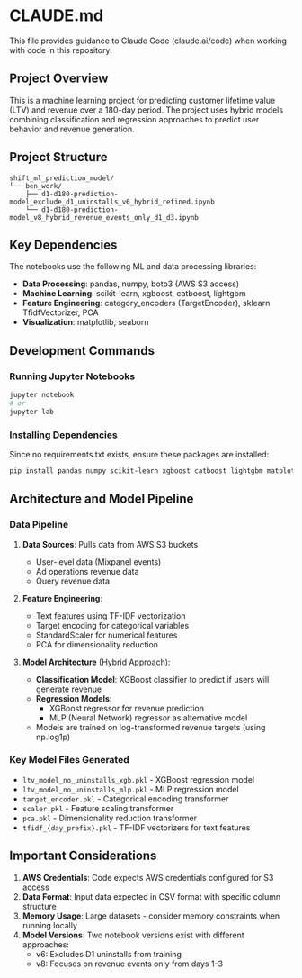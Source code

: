 # CLAUDE.md

This file provides guidance to Claude Code (claude.ai/code) when working with code in this repository.

## Project Overview

This is a machine learning project for predicting customer lifetime value (LTV) and revenue over a 180-day period. The project uses hybrid models combining classification and regression approaches to predict user behavior and revenue generation.

## Project Structure

```
shift_ml_prediction_model/
└── ben_work/
    ├── d1-d180-prediction-model_exclude_d1_uninstalls_v6_hybrid_refined.ipynb
    └── d1-d180-prediction-model_v8_hybrid_revenue_events_only_d1_d3.ipynb
```

## Key Dependencies

The notebooks use the following ML and data processing libraries:
- **Data Processing**: pandas, numpy, boto3 (AWS S3 access)
- **Machine Learning**: scikit-learn, xgboost, catboost, lightgbm
- **Feature Engineering**: category_encoders (TargetEncoder), sklearn TfidfVectorizer, PCA
- **Visualization**: matplotlib, seaborn

## Development Commands

### Running Jupyter Notebooks
```bash
jupyter notebook
# or
jupyter lab
```

### Installing Dependencies
Since no requirements.txt exists, ensure these packages are installed:
```bash
pip install pandas numpy scikit-learn xgboost catboost lightgbm matplotlib seaborn boto3 category-encoders
```

## Architecture and Model Pipeline

### Data Pipeline
1. **Data Sources**: Pulls data from AWS S3 buckets
   - User-level data (Mixpanel events)
   - Ad operations revenue data
   - Query revenue data

2. **Feature Engineering**:
   - Text features using TF-IDF vectorization
   - Target encoding for categorical variables
   - StandardScaler for numerical features
   - PCA for dimensionality reduction

3. **Model Architecture** (Hybrid Approach):
   - **Classification Model**: XGBoost classifier to predict if users will generate revenue
   - **Regression Models**: 
     - XGBoost regressor for revenue prediction
     - MLP (Neural Network) regressor as alternative model
   - Models are trained on log-transformed revenue targets (using np.log1p)

### Key Model Files Generated
- `ltv_model_no_uninstalls_xgb.pkl` - XGBoost regression model
- `ltv_model_no_uninstalls_mlp.pkl` - MLP regression model  
- `target_encoder.pkl` - Categorical encoding transformer
- `scaler.pkl` - Feature scaling transformer
- `pca.pkl` - Dimensionality reduction transformer
- `tfidf_{day_prefix}.pkl` - TF-IDF vectorizers for text features

## Important Considerations

1. **AWS Credentials**: Code expects AWS credentials configured for S3 access
2. **Data Format**: Input data expected in CSV format with specific column structure
3. **Memory Usage**: Large datasets - consider memory constraints when running locally
4. **Model Versions**: Two notebook versions exist with different approaches:
   - v6: Excludes D1 uninstalls from training
   - v8: Focuses on revenue events only from days 1-3